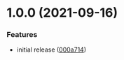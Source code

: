 # 1.0.0 (2021-09-16)


### Features

* initial release ([000a714](https://github.com/typescriptbr/vagas-telegram-bot/commit/000a7146f602ef2cb7566af62ed4566d83b3d3a7))
